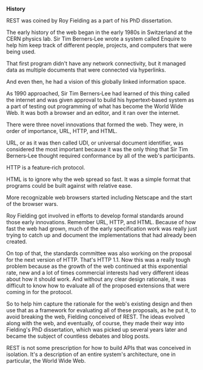 **History**

REST was coined by Roy Fielding as a part of his PhD dissertation.

The early history of the web began in the early 1980s in Switzerland at the CERN physics lab. Sir Tim Berners‑Lee wrote a system called Enquire to help him keep track of different people, projects, and computers that were being used.

That first program didn't have any network connectivity, but it managed data as multiple documents that were connected via hyperlinks.

And even then, he had a vision of this globally linked information space.

As 1990 approached, Sir Tim Berners‑Lee had learned of this thing called the internet and was given approval to build his hypertext‑based system as a part of testing out programming of what has become the World Wide Web. It was both a browser and an editor, and it ran over the internet.

There were three novel innovations that formed the web. They were, in order of importance, URL, HTTP, and HTML.

URL, or as it was then called UDI, or universal document identifier, was considered the most important because it was the only thing that Sir Tim Berners‑Lee thought required conformance by all of the web's participants.

HTTP is a feature‑rich protocol.

HTML is to ignore why the web spread so fast. It was a simple format that programs could be built against with relative ease.

More recognizable web browsers started including Netscape and the start of the browser wars.

Roy Fielding got involved in efforts to develop formal standards around those early innovations. Remember URL, HTTP, and HTML. Because of how fast the web had grown, much of the early specification work was really just trying to catch up and document the implementations that had already been created.

On top of that, the standards committee was also working on the proposal for the next version of HTTP. That's HTTP 1.1. Now this was a really tough problem because as the growth of the web continued at this exponential rate, new and a lot of times commercial interests had very different ideas about how it should work. And without any clear design rationale, it was difficult to know how to evaluate all of the proposed extensions that were coming in for the protocol.

So to help him capture the rationale for the web's existing design and then use that as a framework for evaluating all of these proposals, as he put it, to avoid breaking the web, Fielding conceived of REST. The ideas evolved along with the web, and eventually, of course, they made their way into Fielding's PhD dissertation, which was picked up several years later and became the subject of countless debates and blog posts.

REST is not some prescription for how to build APIs that was conceived in isolation. It's a description of an entire system's architecture, one in particular, the World Wide Web.
